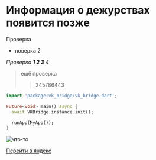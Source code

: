 # Информация о дежурствах появится позже 

Проверка 

- поверка 2

_Проверка __1 2 3__ 4_

> ещё проверка 
>> 245786443


```dart
import 'package:vk_bridge/vk_bridge.dart';

Future<void> main() async {
  await VKBridge.instance.init();

  runApp(MyApp());
}
```

![что-то](https://www.theselek.com/wp-content/uploads/2020/05/flutter-mustafa-halil-selek.jpg)

[Перейти в яндекс](https://yandex.ru/)
